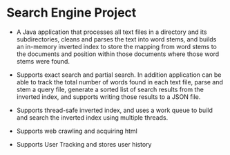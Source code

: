 # Search Engine Project

  - A Java application that processes all text files in a directory and its subdirectories, cleans and parses the text into word stems, and builds an in-memory inverted index to store the mapping from word stems to the documents and position within those documents where those word stems were found.

  - Supports exact search and partial search. In addition application can be able to track the total number of words found in each text file, parse and stem a query file, generate a sorted list of search results from the inverted index, and supports writing those results to a JSON file.

  - Supports thread-safe inverted index, and uses a work queue to build and search the inverted index using multiple threads.

  - Supports web crawling and acquiring html

  - Supports User Tracking and stores user history
